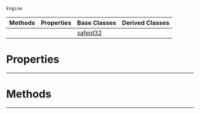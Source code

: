  `Engine`

|Methods|Properties|Base Classes|Derived Classes|
|---|---|---|---|
| | |[safeid32](https://plasmaengine.github.io/PlasmaDocs/Plasma1/C++/code_reference/class_reference/safeid32.markdown)| |


 #  Properties


---  
 #  Methods


---  
 

 